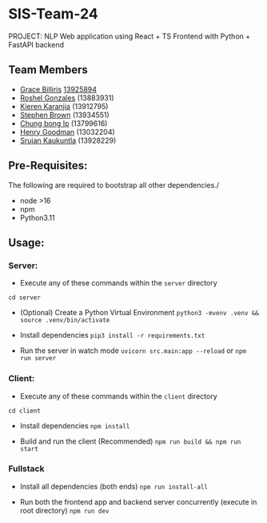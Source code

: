 # SIS-Team-24

PROJECT: NLP
Web application using React + TS Frontend with Python + FastAPI backend

## Team Members

- [Grace Billiris](https://www.linkedin.com/in/grace-billiris/) [13925894](https://github.com/gracebilliris)
- [Roshel Gonzales](https://www.linkedin.com/in/roshelgonzales/) (13883931)
- [Kieren Karanjia]() (13912795)
- [Stephen Brown](https://github.com/SSBdevelopment) (13934551)
- [Chung bong Ip]() (13799616)
- [Henry Goodman](https://github.com/henrygoodman) (13032204)
- [Srujan Kaukuntla](https://github.com/srujankarthik) (13928229)

## Pre-Requisites:

The following are required to bootstrap all other dependencies./

- node >16
- npm
- Python3.11

## Usage:

### Server:

- Execute any of these commands within the `server` directory

`cd server`

- (Optional) Create a Python Virtual Environment
  `python3 -mvenv .venv && source .venv/bin/activate`

- Install dependencies
  `pip3 install -r requirements.txt`

- Run the server in watch mode
  `uvicorn src.main:app --reload` or `npm run server`

### Client:

- Execute any of these commands within the `client` directory

`cd client`

- Install dependencies
  `npm install`

- Build and run the client (Recommended)
  `npm run build && npm run start`

### Fullstack

- Install all dependencies (both ends)
  `npm run install-all`

- Run both the frontend app and backend server concurrently (execute in root directory)
  `npm run dev`

